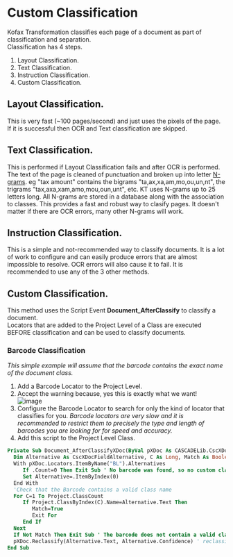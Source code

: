 # Custom Classification
Kofax Transformation classifies each page of a document as part of classification and separation.  
Classification has 4 steps.
1. Layout Classification.
2. Text Classification.
3. Instruction Classification.
4. Custom Classification.
## Layout Classification.  
This is very fast (~100 pages/second) and just uses the pixels of the page. If it is successful then OCR and Text classification are skipped.
## Text Classification.  
This is performed if Layout Classification fails and after OCR is performed. The text of the page is cleaned of punctuation and broken up into letter [N-grams](https://en.wikipedia.org/wiki/N-gram). eg "tax amount" contains the bigrams "ta,ax,xa,am,mo,ou,un,nt", the trigrams "tax,axa,xam,amo,mou,oun,unt", etc. KT uses N-grams up to 25 letters long. All N-grams are stored in a database along with the association to classes. This provides a fast and robust way to clasify pages. It doesn't matter if there are OCR errors, many other N-grams will work.
## Instruction Classification.  
This is a simple and not-recommended way to classify documents. It is a lot of work to configure and can easily produce errors that are almost impossible to resolve. OCR errors will also cause it to fail. It is recommended to use any of the 3 other methods.
## Custom Classification.
 This method uses the Script Event **Document_AfterClassify** to classify a document.  
 Locators that are added to the Project Level of a Class are executed BEFORE classification and can be used to classify documents. 
 ### Barcode Classification
 _This simple example will assume that the barcode contains the exact name of the document class._
 1. Add a Barcode Locator to the Project Level.
 2. Accept the warning because, yes this is exactly what we want!  
 ![image](https://user-images.githubusercontent.com/103566874/176593343-374e048e-b3d9-42fa-8ad5-627086514410.png)  
 2. Configure the Barcode Locator to search for only the kind of locator that classifies for you. _Barcode locators are very slow and it is recommended to restrict them to precisely the type and length of barcodes you are looking for for speed and accuracy._
 2. Add this script to the Project Level Class.
 ```vb
 Private Sub Document_AfterClassifyXDoc(ByVal pXDoc As CASCADELib.CscXDocument)
   Dim Alternative As CscXDocFieldAlternative, C As Long, Match As Boolean
   With pXDoc.Locators.ItemByName("BL").Alternatives
      If .Count=0 Then Exit Sub ' No barcode was found, so no custom classification
      Set Alternative=.ItemByIndex(0)
   End With
   'Check that the Barcode contains a valid class name
   For C=1 To Project.ClassCount
      If Project.ClassByIndex(C).Name=Alternative.Text Then
         Match=True
         Exit For
      End If
   Next
   If Not Match Then Exit Sub ' The barcode does not contain a valid classs name
   pXDoc.Reclassify(Alternative.Text, Alternative.Confidence) ' reclassify the document according to the barcode
End Sub
 ```
